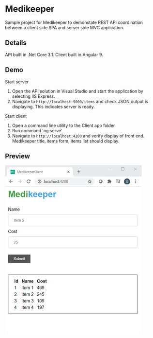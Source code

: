 # Medikeeper
Sample project for Medikeeper to demonstate REST API coordination between a client side SPA and server side MVC application.

## Details

API built in .Net Core 3.1. Client built in Angular 9.

## Demo
Start server  
1. Open the API solution in Visual Studio and start the application by selecting IIS Express.  
2. Navigate to `http://localhost:5000/items` and check JSON output is displaying. This indicates server is ready.  

Start client  
1. Open a command line utility to the Client app folder  
2. Run command 'ng serve'  
3. Navigate to `http://localhost:4200` and verify display of front end. Medikeeper title, items form, items list should display.

## Preview
![alt text](https://github.com/psethu/Medikeeper/blob/master/MedikeeperClient/Supporting/MedikeeperClient.png?raw=true)  